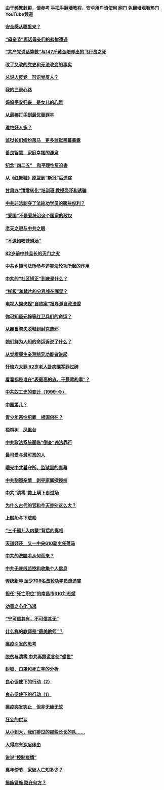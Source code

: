 #### 由于频繁封锁，请参考 [手把手翻墙教程](https://github.com/gfw-breaker/guides/wiki/)，安卓用户请使用 [网门](https://github.com/gfw-breaker/nogfw/blob/master/dl.md?t=05102001) 免翻墙观看热门YouTube频道 

#### [安全感从哪里来？](../pages/19/424336.md?t=05102001) 

#### [“母亲节”再话母亲们的悲惨遭遇](../pages/19/424234.md?t=05102001) 

#### [“共产党说话算数”与147斤黄金培养出的飞行员之死](../pages/19/424115.md?t=05102001) 

#### [改了又改的党史和无法改变的事实](../pages/19/424037.md?t=05102001) 

#### [总说人反党　可识党反人？](../pages/19/423820.md?t=05102001) 

#### [我的三退心路](../pages/19/423876.md?t=05102001) 

#### [妈妈平安归来　是女儿的心愿](../pages/19/423947.md?t=05102001) 

#### [从最棒打手到最优替罪羊](../pages/19/423819.md?t=05102001) 

#### [谁怕好人多？](../pages/19/423774.md?t=05102001) 

#### [监狱长们纷纷落马　更多监狱黑幕暴露](../pages/19/423787.md?t=05102001) 

#### [善良智慧　家庭幸福的源泉](../pages/19/423632.md?t=05102001) 

#### [纪念“四二五”　和平理性反迫害](../pages/19/423660.md?t=05102001) 

#### [从《红舞鞋》原型到“新冠”后遗症](../pages/19/423509.md?t=05102001) 

#### [甘肃办“清零转化”培训班 教授恐吓和诱骗](../pages/19/423498.md?t=05102001) 

#### [中共非法剥夺了法轮功学员的哪些权利？](../pages/19/423392.md?t=05102001) 

#### [“爱国”不是爱统治这个国家的政权](../pages/19/423029.md?t=05102001) 

#### [老天之眼与中共之眼](../pages/19/423378.md?t=05102001) 

#### [“不退如喝苍蝇汤”](../pages/19/423287.md?t=05102001) 

#### [82岁前中共县长的灭门之灾](../pages/19/423055.md?t=05102001) 

#### [中共乡镇司法所参与迫害法轮功所起的作用](../pages/19/423064.md?t=05102001) 

#### [中共的“社区矫正”到底是什么？](../pages/19/422870.md?t=05102001) 

#### [“样板”和禁片的分界线在哪里？](../pages/19/422704.md?t=05102001) 

#### [电视人揭央视“自焚案”报导源自政法委](../pages/19/422770.md?t=05102001) 

#### [你可知聂元梓等红卫兵们的命运？](../pages/19/422848.md?t=05102001) 

#### [从赫鲁晓夫脱鞋到耐克遭邪](../pages/19/422826.md?t=05102001) 

#### [她们鲜为人知的命运诉说了什么？](../pages/19/422754.md?t=05102001) 

#### [从党棍康生亲测特异功能者说起](../pages/19/422657.md?t=05102001) 

#### [忏悔六大罪 92岁老人卧病嘱写罪过碑](../pages/19/422750.md?t=05102001) 

#### [看看都是谁在“表最高的忠、干最背的事”？](../pages/19/422703.md?t=05102001) 

#### [中共奴工史的变迁（1999-今）](../pages/19/422656.md?t=05102001) 

#### [中国第几？](../pages/19/422496.md?t=05102001) 

#### [青少年恶性犯罪　根源何在？](../pages/19/422449.md?t=05102001) 

#### [梧桐树　凤凰台](../pages/19/422442.md?t=05102001) 

#### [中共政法系统面临“倒查”违法罪行](../pages/19/422497.md?t=05102001) 

#### [最可爱与最可恶的人](../pages/19/422448.md?t=05102001) 

#### [曝光中共看守所、监狱里的黑幕](../pages/19/422390.md?t=05102001) 

#### [中共割裂亲情　剥夺家属探视权](../pages/19/422364.md?t=05102001) 

#### [中共“清零”欺上瞒下走过场](../pages/19/422306.md?t=05102001) 

#### [为什么古代的官和今天差别这么大？](../pages/19/422228.md?t=05102001) 

#### [上贼船与下贼船](../pages/19/422276.md?t=05102001) 

#### [“三千孤儿入内蒙”背后的真相](../pages/19/422229.md?t=05102001) 

#### [天道好还　又一中央610副主任落马](../pages/19/422155.md?t=05102001) 

#### [中共的洗脑术从何而来？](../pages/19/422154.md?t=05102001) 

#### [中共无底线监控和收集个人信息](../pages/19/422039.md?t=05102001) 

#### [传统新年 至少708名法轮功学员遭迫害](../pages/19/421946.md?t=05102001) 

#### [担任“死亡职位”的南昌市610刘志斌](../pages/19/421957.md?t=05102001) 

#### [劝善之心化飞鸿](../pages/19/421164.md?t=05102001) 

#### [“宁可信其有，不可信其无”](../pages/19/421691.md?t=05102001) 

#### [什么样的教师是“最美教师”？](../pages/19/421755.md?t=05102001) 

#### [瘟疫引发的思考](../pages/19/421594.md?t=05102001) 

#### [脱贫与清零 中共再靠谎言创“盛世”](../pages/19/421590.md?t=05102001) 

#### [封锁、口罩和死亡率的分析](../pages/19/421495.md?t=05102001) 

#### [良心促使下的行动（2）](../pages/19/421361.md?t=05102001) 

#### [良心促使下的行动（1）](../pages/19/421302.md?t=05102001) 

#### [瘟疫突发突止　但非无缘无故](../pages/19/421281.md?t=05102001) 

#### [狂妄的供认](../pages/19/421199.md?t=05102001) 

#### [从小到大，我们排过的那些长长的队……](../pages/19/421243.md?t=05102001) 

#### [人得病有深层缘由](../pages/19/420864.md?t=05102001) 

#### [说说“控制疫情”](../pages/19/420831.md?t=05102001) 

#### [离年傍节　家破人亡知多少？](../pages/19/420563.md?t=05102001) 

#### [措施错施  路在何方？](../pages/19/420076.md?t=05102001) 

